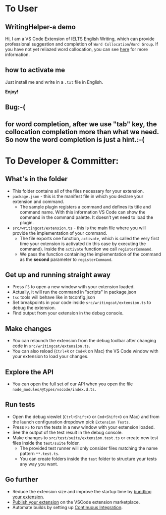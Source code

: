 # To User
## WritingHelper-a demo 

Hi, I am a VS Code Extension of IELTS English Writing, which can provide professional suggestion and completion of `Word Collocation`/`Word Group`.
If you have not yet reliazed word collocation, you can see [here](https://www.thoughtco.com/what-is-collocation-1211244#:~:text=Collocation%20refers%20to%20a%20group%20of%20two%20or,place.%20Collocation%E2%80%8Bs%20are%20words%20that%20are%20located%20together.) for more information.

## how to activate me 
Just install me and write in a `.txt` file in English.

**Enjoy!**

## **Bug**:-(
for word completion, after we use "tab" key, the collocation completion more than what we need. So now the word completion is just a hint.:-(
----------------

# To Developer & Committer:
## What's in the folder

* This folder contains all of the files necessary for your extension.
* `package.json` - this is the manifest file in which you declare your extension and command.
  * The sample plugin registers a command and defines its title and command name. With this information VS Code can show the command in the command palette. It doesn’t yet need to load the plugin.
* `src/writingcat/extension.ts` - this is the main file where you will provide the implementation of your command.
  * The file exports one function, `activate`, which is called the very first time your extension is activated (in this case by executing the command). Inside the `activate` function we call `registerCommand`.
  * We pass the function containing the implementation of the command as the **second** parameter to `registerCommand`.

## Get up and running straight away

* Press `F5` to open a new window with your extension loaded.
* Actually, it will run the command in "scripts" in package.json
* `tsc` tools will behave like in tsconfig.json
* Set breakpoints in your code inside `src/writingcat/extension.ts` to debug the extension.
* Find output from your extension in the debug console.

## Make changes

* You can relaunch the extension from the debug toolbar after changing code in `src/writingcat/extension.ts`.
* You can also reload (`Ctrl+R` or `Cmd+R` on Mac) the VS Code window with your extension to load your changes.


## Explore the API

* You can open the full set of our API when you open the file `node_modules/@types/vscode/index.d.ts`.

## Run tests

* Open the debug viewlet (`Ctrl+Shift+D` or `Cmd+Shift+D` on Mac) and from the launch configuration dropdown pick `Extension Tests`.
* Press `F5` to run the tests in a new window with your extension loaded.
* See the output of the test result in the debug console.
* Make changes to `src/test/suite/extension.test.ts` or create new test files inside the `test/suite` folder.
  * The provided test runner will only consider files matching the name pattern `**.test.ts`.
  * You can create folders inside the `test` folder to structure your tests any way you want.

## Go further

 * Reduce the extension size and improve the startup time by [bundling your extension](https://code.visualstudio.com/api/working-with-extensions/bundling-extension).
 * [Publish your extension](https://code.visualstudio.com/api/working-with-extensions/publishing-extension) on the VSCode extension marketplace.
 * Automate builds by setting up [Continuous Integration](https://code.visualstudio.com/api/working-with-extensions/continuous-integration).

